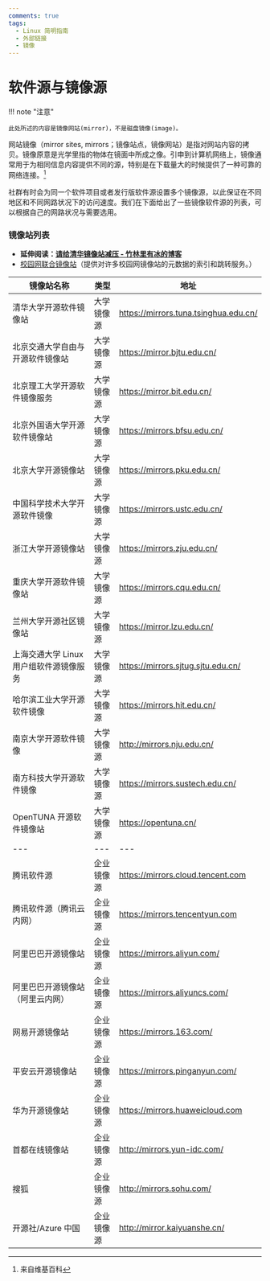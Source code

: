 ```yaml
---
comments: true
tags:
  - Linux 简明指南
  - 外部链接
  - 镜像
---
```


# 软件源与镜像源

!!! note "注意"

    此处所述的内容是镜像网站(mirror)，不是磁盘镜像(image)。

网站镜像（mirror sites, mirrors；镜像站点，镜像网站）是指对网站内容的拷贝。镜像原意是光学里指的物体在镜面中所成之像。引申到计算机网络上，镜像通常用于为相同信息内容提供不同的源，特别是在下载量大的时候提供了一种可靠的网络连接。[^wikipedia-mirror]

社群有时会为同一个软件项目或者发行版软件源设置多个镜像源，以此保证在不同地区和不同网路状况下的访问速度。我们在下面给出了一些镜像软件源的列表，可以根据自己的网路状况与需要选用。

### 镜像站列表

- **延伸阅读：[请给清华镜像站减压 - 竹林里有冰的博客](https://zhul.in/2021/05/27/relieve-the-pressure-of-tuna-mirror-site-please/)**
- [校园网联合镜像站](https://mirrors.cernet.edu.cn/list)（提供对许多校园网镜像站的元数据的索引和跳转服务。）

|镜像站名称|类型|地址|
|---|---|---|
|清华大学开源软件镜像站|大学镜像源|<https://mirrors.tuna.tsinghua.edu.cn/>|
|北京交通大学自由与开源软件镜像站|大学镜像源|<https://mirror.bjtu.edu.cn/>|
|北京理工大学开源软件镜像服务|大学镜像源|<https://mirror.bit.edu.cn/>|
|北京外国语大学开源软件镜像站|大学镜像源|<https://mirrors.bfsu.edu.cn/>|
|北京大学开源镜像站|大学镜像源|<https://mirrors.pku.edu.cn/>|
|中国科学技术大学开源软件镜像|大学镜像源|<https://mirrors.ustc.edu.cn/>|
|浙江大学开源镜像站|大学镜像源|<https://mirrors.zju.edu.cn/>|
|重庆大学开源软件镜像站|大学镜像源|<https://mirrors.cqu.edu.cn/>|
|兰州大学开源社区镜像站|大学镜像源|<https://mirror.lzu.edu.cn/>|
|上海交通大学 Linux 用户组软件源镜像服务|大学镜像源|<https://mirrors.sjtug.sjtu.edu.cn/>|
|哈尔滨工业大学开源软件镜像|大学镜像源|<https://mirrors.hit.edu.cn/>|
|南京大学开源软件镜像|大学镜像源|<http://mirrors.nju.edu.cn/>|
|南方科技大学开源软件镜像|大学镜像源|<https://mirrors.sustech.edu.cn/>|
|OpenTUNA 开源软件镜像站|大学镜像源|<https://opentuna.cn/>|
|---|---|---|
|腾讯软件源|企业镜像源|<https://mirrors.cloud.tencent.com>|
|腾讯软件源（腾讯云内网）|企业镜像源|<https://mirrors.tencentyun.com>|
|阿里巴巴开源镜像站|企业镜像源|<https://mirrors.aliyun.com/>|
|阿里巴巴开源镜像站（阿里云内网）|企业镜像源|<https://mirrors.aliyuncs.com/>|
|网易开源镜像站|企业镜像源|<https://mirrors.163.com/>|
|平安云开源镜像站|企业镜像源|<https://mirrors.pinganyun.com/>|
|华为开源镜像站|企业镜像源|<https://mirrors.huaweicloud.com>|
|首都在线镜像站|企业镜像源|<http://mirrors.yun-idc.com/>|
|搜狐|企业镜像源|<http://mirrors.sohu.com/>|
|开源社/Azure 中国|企业镜像源|<http://mirror.kaiyuanshe.cn/>|


[^wikipedia-mirror]: 来自维基百科